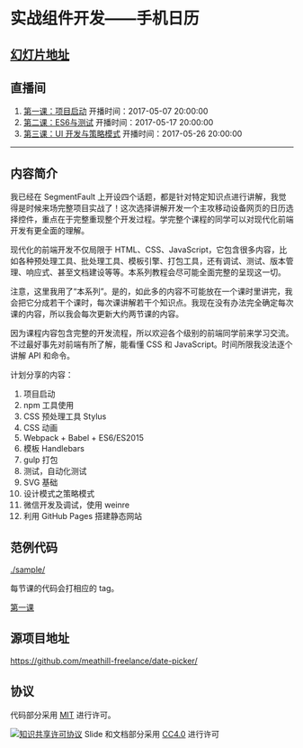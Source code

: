 # 实战组件开发——手机日历

## [幻灯片地址](https://meathill-lecture.github.io/date-picker/)

## 直播间

1. [第一课：项目启动](https://segmentfault.com/l/1500000009095492) 开播时间：2017-05-07 20:00:00
2. [第二课：ES6与测试](https://segmentfault.com/l/1500000009212121) 开播时间：2017-05-17 20:00:00
3. [第三课：UI 开发与策略模式](https://segmentfault.com/l/1500000009095492) 开播时间：2017-05-26 20:00:00

--------

## 内容简介

我已经在 SegmentFault 上开设四个话题，都是针对特定知识点进行讲解，我觉得是时候来场完整项目实战了！这次选择讲解开发一个主攻移动设备网页的日历选择控件，重点在于完整重现整个开发过程。学完整个课程的同学可以对现代化前端开发有更全面的理解。

现代化的前端开发不仅局限于 HTML、CSS、JavaScript，它包含很多内容，比如各种预处理工具、批处理工具、模板引擎、打包工具，还有调试、测试、版本管理、响应式、甚至文档建设等等。本系列教程会尽可能全面完整的呈现这一切。

注意，这里我用了“本系列”。是的，如此多的内容不可能放在一个课时里讲完，我会把它分成若干个课时，每次课讲解若干个知识点。我现在没有办法完全确定每次课的内容，所以我会每次更新大约两节课的内容。

因为课程内容包含完整的开发流程，所以欢迎各个级别的前端同学前来学习交流。不过最好事先对前端有所了解，能看懂 CSS 和 JavaScript。时间所限我没法逐个讲解 API 和命令。

计划分享的内容：

1. 项目启动
2. npm 工具使用
3. CSS 预处理工具 Stylus
4. CSS 动画
5. Webpack + Babel + ES6/ES2015
6. 模板 Handlebars
7. gulp 打包
8. 测试，自动化测试
9. SVG 基础
10. 设计模式之策略模式
11. 微信开发及调试，使用 weinre
12. 利用 GitHub Pages 搭建静态网站

## 范例代码

[./sample/](./sample/)

每节课的代码会打相应的 tag。

[第一课]()

## 源项目地址

https://github.com/meathill-freelance/date-picker/

## 协议

代码部分采用 [MIT](https://opensource.org/licenses/MIT) 进行许可。

[![知识共享许可协议](https://i.creativecommons.org/l/by/4.0/88x31.png)](http://creativecommons.org/licenses/by/4.0/)
Slide 和文档部分采用 [CC4.0](http://creativecommons.org/licenses/by/4.0/) 进行许可